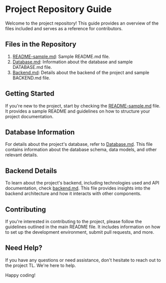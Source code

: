 # Project Repository Guide

Welcome to the project repository! This guide provides an overview of the files included and serves as a reference for contributors.

## Files in the Repository

1. [README-sample.md](README-sample.md): Sample README.md file.
2. [Database.md](Database.md): Information about the database and sample DATABASE.md file.
3. [Backend.md](Backend.md): Details about the backend of the project and sample BACKEND.md file.

## Getting Started

If you're new to the project, start by checking the [README-sample.md](README-sample.md) file. It provides a sample README and guidelines on how to structure your project documentation.

## Database Information

For details about the project's database, refer to [Database.md](Database.md). This file contains information about the database schema, data models, and other relevant details.

## Backend Details

To learn about the project's backend, including technologies used and API documentation, check [backend.md](backend.md). This file provides insights into the backend architecture and how it interacts with other components.

## Contributing

If you're interested in contributing to the project, please follow the guidelines outlined in the main README file. It includes information on how to set up the development environment, submit pull requests, and more.

## Need Help?

If you have any questions or need assistance, don't hesitate to reach out to the project TL. We're here to help.

Happy coding!

